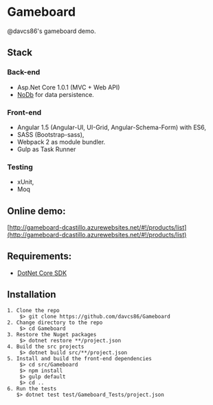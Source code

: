 # Gameboard
@davcs86's gameboard demo.

## Stack

### Back-end

- Asp.Net Core 1.0.1 (MVC + Web API)
- [NoDb](https://github.com/joeaudette/NoDb) for data persistence.

### Front-end

- Angular 1.5 (Angular-UI, UI-Grid, Angular-Schema-Form) with ES6,
- SASS (Bootstrap-sass),
- Webpack 2 as module bundler.
- Gulp as Task Runner

### Testing

- xUnit,
- Moq

## Online demo:

[http://gameboard-dcastillo.azurewebsites.net/#!/products/list](http://gameboard-dcastillo.azurewebsites.net/#!/products/list)

## Requirements:

- [DotNet Core SDK](https://www.microsoft.com/net/download/core#/sdk)

## Installation

```
1. Clone the repo
    $> git clone https://github.com/davcs86/Gameboard
2. Change directory to the repo
    $> cd Gameboard
3. Restore the Nuget packages
    $> dotnet restore **/project.json
4. Build the src projects
    $> dotnet build src/**/project.json
5. Install and build the front-end dependencies
    $> cd src/Gameboard
    $> npm install
    $> gulp default
    $> cd ..
6. Run the tests
   $> dotnet test test/Gameboard_Tests/project.json
```
